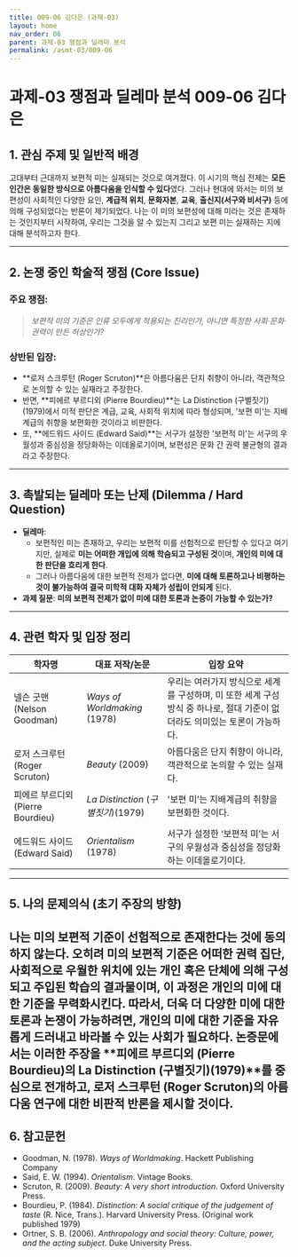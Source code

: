 ```yaml
---
title: 009-06 김다은 (과제-03)
layout: home
nav_order: 06
parent: 과제-03 쟁점과 딜레마 분석
permalink: /asmt-03/009-06
---
```


# 과제-03 쟁점과 딜레마 분석 009-06 김다은 

## 1. 관심 주제 및 일반적 배경

고대부터 근대까지 보편적 미는 실재되는 것으로 여겨졌다. 이 시기의 핵심 전제는 **모든 인간은 동일한 방식으로 아름다움을 인식할 수 있다**였다. 그러나 현대에 와서는 미의 보편성이 사회적인 다양한 요인, **계급적 위치**, **문화자본**, **교육**, **출신지(서구와 비서구)** 등에 의해 구성되었다는 반론이 제기되었다. 나는 이 미의 보편성에 대해 미라는 것은 존재하는 것인지부터 시작하여, 우리는 그것을 알 수 있는지 그리고 보편 미는 실재하는 지에 대해 분석하고자 한다. 

---

## 2. 논쟁 중인 학술적 쟁점 (Core Issue)

### 주요 쟁점:  

> *보편적 미의 기준은 인류 모두에게 적용되는 진리인가, 아니면 특정한 사회·문화·권력이 만든 허상인가?*

### 상반된 입장:

- **로저 스크루턴 (Roger Scruton)**은 아름다움은 단지 취향이 아니라, 객관적으로 논의할 수 있는 실재라고 주장한다. 
- 반면, **피에르 부르디외 (Pierre Bourdieu)**는 La Distinction (구별짓기) (1979)에서 미적 판단은 계급, 교육, 사회적 위치에 따라 형성되며, '보편 미'는 지배계급의 취향을 보편화한 것이라고 비판한다. 
- 또, **에드워드 사이드 (Edward Said)**는 서구가 설정한 '보편적 미'는 서구의 우월성과 중심성을 정당화하는 이데올로기이며, 보편성은 문화 간 권력 불균형의 결과라고 주장한다. 

---

## 3. 촉발되는 딜레마 또는 난제 (Dilemma / Hard Question)

- **딜레마**: 
  - 보편적인 미는 존재하고, 우리는 보편적 미를 선험적으로 판단할 수 있다고 여기지만, 실제로 **미는 어떠한 개입에 의해 학슴되고 구성된 것**이며, **개인의 미에 대한 판단을 흐리게 한다**. 
  - 그러나 아름다움에 대한 보편적 전제가 없다면, **미에 대해 토론하고나 비평하는 것이 불가능하여 결국 미학적 대화 자체가 성립이 안되게** 된다. 
- **과제 질문**: **미의 보편적 전제가 없이 미에 대한 토론과 논증이 가능할 수 있는가?** 
---

## 4. 관련 학자 및 입장 정리

| 학자명             | 대표 저작/논문                                   | 입장 요약 |
|--------------------|---------------------------------------------------|-----------|
| 넬슨 굿맨 (Nelson Goodman)   | *Ways of Worldmaking* (1978)        | 우리는 여러가지 방식으로 세계를 구성하며, 미 또한 세계 구성방식 중 하나로, 절대 기준이 없더라도 의미있는 토론이 가능하다. |
|  로저 스크루턴 (Roger Scruton)   | *Beauty* (2009)                         | 아름다움은 단지 취향이 아니라, 객관적으로 논의할 수 있는 실재다. |
| 피에르 부르디외 (Pierre Bourdieu)    | *La Distinction* (*구별짓기*)(1979) | '보편 미’는 지배계급의 취향을 보편화한 것이다.  | 
| 에드워드 사이드 (Edward Said)   |  *Orientalism* (1978)     | 서구가 설정한 ‘보편적 미’는 서구의 우월성과 중심성을 정당화하는 이데올로기이다. |

---

## 5. 나의 문제의식 (초기 주장의 방향)

나는 미의 보편적 기준이 선험적으로 존재한다는 것에 동의하지 않는다. 오히려 미의 보편적 기준은 어떠한 권력 집단, 사회적으로 우월한 위치에 있는 개인 혹은 단체에 의해 구성되고 주입된 학습의 결과물이며, 이 과정은 개인의 미에 대한 기준을 무력화시킨다. 따라서, 더욱 더 다양한 미에 대한 토론과 논쟁이 가능하려면, 개인의 미에 대한 기준을 자유롭게 드러내고 바라볼 수 있는 사회가 필요하다. 논증문에서는 이러한 주장을 **피에르 부르디외 (Pierre Bourdieu)의 La Distinction (구별짓기)(1979)**를 중심으로 전개하고, 로저 스크루턴 (Roger Scruton)의 아름다움 연구에 대한 비판적 반론을 제시할 것이다. 
---

## 6. 참고문헌

- Goodman, N. (1978). *Ways of Worldmaking*. Hackett Publishing Company
- Said, E. W. (1994). *Orientalism*. Vintage Books.
- Scruton, R. (2009). *Beauty: A very short introduction*. Oxford University Press.
- Bourdieu, P. (1984). *Distinction: A social critique of the judgement of taste* (R. Nice, Trans.). Harvard University Press. (Original work published 1979)
- Ortner, S. B. (2006). *Anthropology and social theory: Culture, power, and the acting subject*. Duke University Press.
